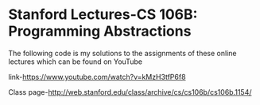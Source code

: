 # Stanford Lectures-CS 106B: Programming Abstractions

The following code is my solutions to the assignments of these online lectures which can be found on YouTube

link-https://www.youtube.com/watch?v=kMzH3tfP6f8

Class page-http://web.stanford.edu/class/archive/cs/cs106b/cs106b.1154/
